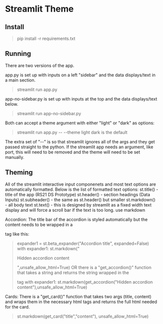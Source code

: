 # Streamlit Theme
## Install
> pip install -r requirements.txt

## Running
There are two versions of the app.

app.py is set up with inputs on a left "sidebar" and the data displays/text in a main section.
> streamlit run app.py

app-no-sidebar.py is set up with inputs at the top and the data displays/text below.
> streamlit run app-no-sidebar.py

Both can accept a theme argument with either "light" or "dark" as options:
> streamlit run app.py -- --theme light
dark is the default

The extra set of "--" is so that streamlit ignores all of the args and they get passed straight to the python.
If the streamlit app needs an argument, like port, this will need to be removed and the theme will need to be set manually.

## Theming
All of the streamlit interactive input componenets and most text options are automatically formatted. Below is the list of formatted text options:
st.title() - title of the app (RS21 DS Prototype)
st.header() - section headings (Data Inputs)
st.subheader() - the same as st.header() but smaller
st.markdown() - all body text
st.text() - this is designed by streamlit as a fixed width text display and will force a scroll bar if the text is too long. use markdown

Accordion:
The title bar of the accordion is styled automatically but the content needs to be wrapped in a <p> tag like this:
>    expander1 = st.beta_expander("Accordion title", expanded=False)
>    with expander1:
>        st.markdown("<p class='card'>Hidden accordion content</p>",unsafe_allow_html=True)
OR
there is a "get_accordion()" function that takes a string and returns the string wrapped in the <p> tag
>    with expander1:
>        st.markdown(get_accordion("Hidden accordion content"),unsafe_allow_html=True)

Cards:
There is a "get_card()" function that takes two args (title, content) and wraps them in the necessary html tags and returns the full html needed for the card.
> st.markdown(get_card("title","content"), unsafe_allow_html=True)